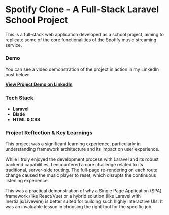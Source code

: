 # Spotify Clone - A Full-Stack Laravel School Project

This is a full-stack web application developed as a school project, aiming to replicate some of the core functionalities of the Spotify music streaming service.

### Demo
You can see a video demonstration of the project in action in my LinkedIn post below:

[**View Project Demo on LinkedIn**](https://www.linkedin.com/posts/activity-7243363692640169984-Kv-V)

### Tech Stack
* **Laravel**
* **Blade**
* **HTML & CSS**

### Project Reflection & Key Learnings

This project was a significant learning experience, particularly in understanding framework architecture and its impact on user experience.

While I truly enjoyed the development process with Laravel and its robust backend capabilities, I encountered a core challenge related to its traditional, server-side routing. The full-page re-rendering on each route change caused the music player to reset, which disrupts the continuous listening experience.

This was a practical demonstration of why a Single Page Application (SPA) framework (like React/Vue) or a hybrid solution (like Laravel with Inertia.js/Livewire) is better suited for building such highly interactive UIs. It was an invaluable lesson in choosing the right tool for the specific job.
